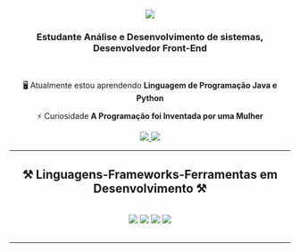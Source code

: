 <h1 align="center">
    <img src="https://readme-typing-svg.herokuapp.com/?font=Righteous&size=35&center=true&vCenter=true&width=500&height=70&color=FF0000&duration=4000&lines=Olá+Pessoal+👋;Sou+Rafael+Silva!;" />
</h1>

<h3 align="center">Estudante Análise e Desenvolvimento de sistemas, Desenvolvedor Front-End</h3>

<br/>

<div align="center">
 
 
 🖥️ Atualmente estou aprendendo **Linguagem de Programação Java e Python**

 ⚡ Curiosidade **A Programação foi Inventada por uma Mulher**

 </div>

 <div align="center"> 
  <a href="mailto:rafalafirma31@gmail.com">
    <img src="https://img.shields.io/badge/Gmail-333333?style=for-the-badge&logo=gmail&logoColor=red" />
  </a>
  <a href="https://www.linkedin.com/in/rafael-leonardo-820b4328a/" target="_blank">
    <img src="https://img.shields.io/badge/LinkedIn-0077B5?style=for-the-badge&logo=linkedin&logoColor=white" target="_blank" />
  </a>
</div>

<hr/>
 
<h2 align="center">⚒️ Linguagens-Frameworks-Ferramentas em Desenvolvimento ⚒️</h2>
<br/>
<div align="center">
    <img src="https://skillicons.dev/icons?i=bootstrap,html,css,vscode,github,git,replit" />
    <img src="https://skillicons.dev/icons?i=typescript,reactjs" />
    <img src="https://skillicons.dev/icons?i=nodejs,python,javascript,java,clojure,azure" />
    <img src="https://skillicons.dev/icons?i=idea,discord,instagram,twitter,linkedin" /><br>
</div>

<br/>
<hr/>


</div>
</div>
